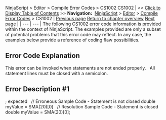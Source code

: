 ﻿
NinjaScript \> Editor \> Compile Error Codes \> CS1002
CS1002
| \<\< [Click to Display Table of Contents](cs1002.md) \>\> **Navigation:**     [NinjaScript](ninjascript-1.md) \> [Editor](editor-1.md) \> [Compile Error Codes](compile_error_codes-1.md) \> CS1002 | [Previous page](cs0443-1.md) [Return to chapter overview](compile_error_codes-1.md) [Next page](cs1061-1.md) |
| --- | --- |
The following CS1002 error code information is provided within the context of NinjaScript. The examples provided are only a subset of potential problems that this error code may reflect. In any case, the examples below provide a reference of coding flaw possibilities.
 
## Error Code Explanation
This error can be invoked when statements are not ended properly.
 
All statement lines must be closed with a semicolon.
 
## Error Description \#1 
; expected
 
// Erroneous Sample Code \- Statement is not closed
double myValue \= SMA(20\)\[0]
 
// Resolution Sample Code \- Statement is closed
double myValue \= SMA(20\)\[0];

